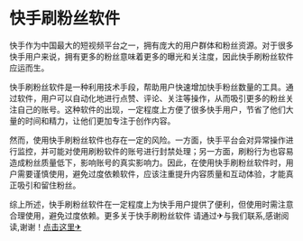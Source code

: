 # 快手刷粉丝软件

快手作为中国最大的短视频平台之一，拥有庞大的用户群体和粉丝资源。对于很多快手用户来说，拥有更多的粉丝意味着更多的曝光和关注度，因此快手刷粉丝软件应运而生。

快手刷粉丝软件是一种利用技术手段，帮助用户快速增加快手粉丝数量的工具。通过软件，用户可以自动化地进行点赞、评论、关注等操作，从而吸引更多的粉丝关注自己的账号。这种软件的出现，一定程度上方便了很多快手用户，节省了他们大量的时间和精力，让他们更加专注于创作内容。

然而，使用快手刷粉丝软件也存在一定的风险。一方面，快手平台会对异常操作进行监控，并可能对使用刷粉软件的账号进行封禁处理；另一方面，刷粉行为也容易造成粉丝质量低下，影响账号的真实影响力。因此，在使用快手刷粉丝软件时，用户需要谨慎使用，避免过度依赖软件，应该注重提升内容质量和互动体验，才能真正吸引和留住粉丝。

综上所述，快手刷粉丝软件在一定程度上为快手用户提供了便利，但使用时需注意合理使用，避免过度依赖。更多关于快手刷粉丝软件 请通过✈与我们联系,感谢阅读,谢谢！[点击这里✈](https://t.me/pt99bot)